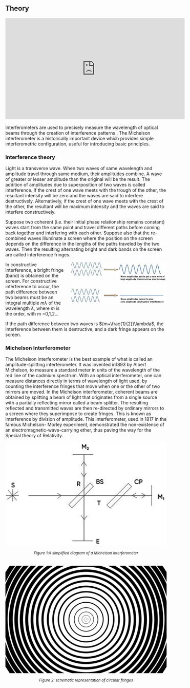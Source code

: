 ## Theory


<iframe width="560" height="315" src="https://www.youtube.com/embed/lzBKlY4f1XA" frameborder="0" allow="autoplay; encrypted-media" allowfullscreen></iframe>

Interferometers are used to precisely measure the wavelength of optical beams through the creation of interference patterns . The Michelson interferometer is a historically important device which provides simple interferometric configuration, useful for introducing basic principles.


### Interference theory

Light is a transverse wave. When two waves of same wavelength and amplitude travel through same medium, their amplitudes combine. A wave of greater or lesser amplitude than the original will be the result. The addition of amplitudes due to superposition of two waves is called interference. If the crest of one wave meets with the trough of the other, the resultant intensity will be zero and the waves are said to interfere destructively. Alternatively, if the crest of one wave meets with the crest of the other, the resultant  will be maximum intensity and the waves are said to interfere constructively. 
 

Suppose two coherent (i.e. their initial phase relationship remains constant) waves start from the same point and travel different paths before coming back together and interfering with each other. Suppose also that the re-combined waves illuminate a screen where the position on the screen depends on the difference in the lengths of the paths traveled by the two waves. Then the resulting alternating bright and dark bands on the screen are called interference fringes.

<div style="float: right; margin-left: 20px;"> <img src="./images/figure1.jpg" alt="Figure 1" style="max-width: 300px; height: auto;"> <p style="text-align: center; font-size: smaller; font-style: italic;"></p> </div>

In constructive interference, a bright fringe (band) is obtained on the screen. For constructive interference to occur, the path difference between two beams must be an integral multiple $m\lambda$ of the wavelength $\lambda$, where $m$ is the order, with m =0,1,2...


If the path difference between two waves is $(m+\frac{1}{2})\lambda$, the interference between them is destructive, and a dark fringe appears on the screen.

### Michelson Interferometer
 

The Michelson interferometer is the best example of what is called an amplitude-splitting interferometer. It was invented in1893 by Albert Michelson, to measure a standard meter in units of the wavelength of the red line of the cadmium spectrum. With an optical interferometer, one can measure distances directly in terms of wavelength of light used, by counting the interference fringes that move when one or the other of two mirrors are moved. In the Michelson interferometer, coherent beams are obtained by splitting a beam of light that originates from a single source with a partially reflecting mirror called a beam splitter. The resulting reflected and transmitted waves are then re-directed by ordinary mirrors to a screen where they superimpose to create fringes. This is known as interference by division of amplitude. This interferometer, used in 1817 in the famous Michelson- Morley experiment, demonstrated the non-existence of an electromagnetic-wave-carrying ether, thus paving the way for the Special theory of Relativity.

<div style="display: flex; justify-content: center; gap: 20px; flex-wrap: wrap; text-align: center;">
  <div style="max-width: 600px;">
    <img src="./images/figure2.jpg" alt="Figure 2" style="width: 100%; height: auto;">
    <p style="font-size: smaller; font-style: italic;">Figure 1:A simplified diagram of a Michelson interferometer</p>
  </div>
  
  <div style="max-width: 600px;">
    <img src="./images/figure3.jpg" alt="Figure 3" style="width: 100%; height: auto;">
    <p style="font-size: smaller; font-style: italic;">Figure 2: schematic representation of circular fringes</p>
  </div>
</div>






